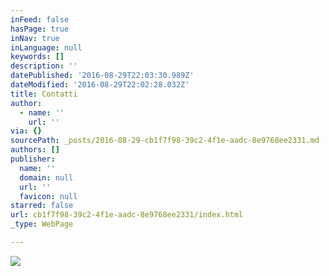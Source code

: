 ```yaml
---
inFeed: false
hasPage: true
inNav: true
inLanguage: null
keywords: []
description: ''
datePublished: '2016-08-29T22:03:30.989Z'
dateModified: '2016-08-29T22:02:28.032Z'
title: Contatti
author:
  - name: ''
    url: ''
via: {}
sourcePath: _posts/2016-08-29-cb1f7f98-39c2-4f1e-aadc-8e9768ee2331.md
authors: []
publisher:
  name: ''
  domain: null
  url: ''
  favicon: null
starred: false
url: cb1f7f98-39c2-4f1e-aadc-8e9768ee2331/index.html
_type: WebPage

---
```

![](https://the-grid-user-content.s3-us-west-2.amazonaws.com/d6240bd1-a42f-47b1-8aee-2d1f2c1d753f.png)